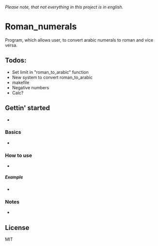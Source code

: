 *Please note, that not everything in this project is in english.*

# Roman_numerals

Program, which allows user, to convert arabic numerals to roman and vice versa.

## Todos:

- Set limit in "roman_to_arabic" function
- New system to convert roman_to_arabic
- makefile
- Negative numbers
- Calc?

## Gettin' started
-
### Basics
-
### How to use
-
##### Example
-
### Notes
-

License
---

MIT
